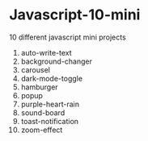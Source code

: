 # Javascript-10-mini
10 different javascript mini projects

1. auto-write-text
2. background-changer
3. carousel
4. dark-mode-toggle
5. hamburger
6. popup
7. purple-heart-rain
8. sound-board
9. toast-notification
10. zoom-effect
